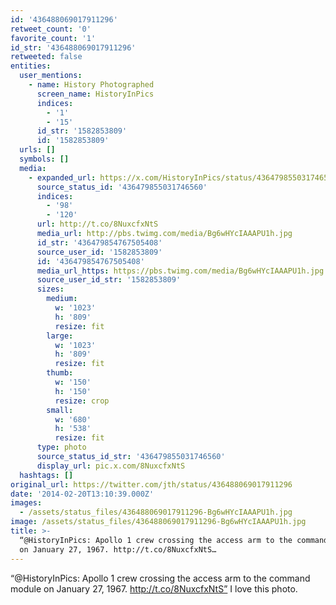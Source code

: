 ```yaml
---
id: '436488069017911296'
retweet_count: '0'
favorite_count: '1'
id_str: '436488069017911296'
retweeted: false
entities:
  user_mentions:
    - name: History Photographed
      screen_name: HistoryInPics
      indices:
        - '1'
        - '15'
      id_str: '1582853809'
      id: '1582853809'
  urls: []
  symbols: []
  media:
    - expanded_url: https://x.com/HistoryInPics/status/436479855031746560/photo/1
      source_status_id: '436479855031746560'
      indices:
        - '98'
        - '120'
      url: http://t.co/8NuxcfxNtS
      media_url: http://pbs.twimg.com/media/Bg6wHYcIAAAPU1h.jpg
      id_str: '436479854767505408'
      source_user_id: '1582853809'
      id: '436479854767505408'
      media_url_https: https://pbs.twimg.com/media/Bg6wHYcIAAAPU1h.jpg
      source_user_id_str: '1582853809'
      sizes:
        medium:
          w: '1023'
          h: '809'
          resize: fit
        large:
          w: '1023'
          h: '809'
          resize: fit
        thumb:
          w: '150'
          h: '150'
          resize: crop
        small:
          w: '680'
          h: '538'
          resize: fit
      type: photo
      source_status_id_str: '436479855031746560'
      display_url: pic.x.com/8NuxcfxNtS
  hashtags: []
original_url: https://twitter.com/jth/status/436488069017911296
date: '2014-02-20T13:10:39.000Z'
images:
  - /assets/status_files/436488069017911296-Bg6wHYcIAAAPU1h.jpg
image: /assets/status_files/436488069017911296-Bg6wHYcIAAAPU1h.jpg
title: >-
  “@HistoryInPics: Apollo 1 crew crossing the access arm to the command module
  on January 27, 1967. http://t.co/8NuxcfxNtS…
---
```


“@HistoryInPics: Apollo 1 crew crossing the access arm to the command module on January 27, 1967. http://t.co/8NuxcfxNtS” I love this photo.